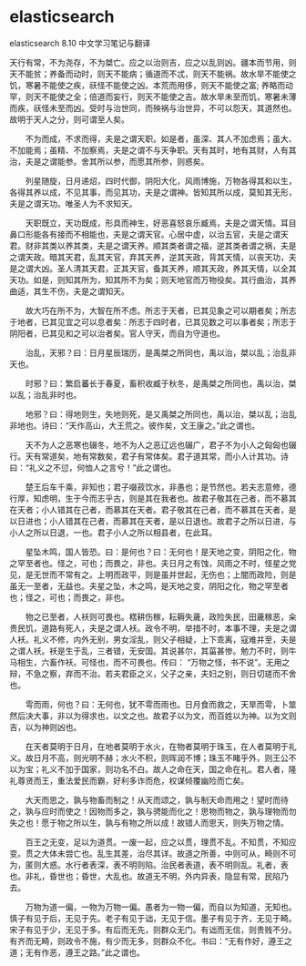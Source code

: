 # elasticsearch
elasticsearch 8.10 中文学习笔记与翻译


天行有常，不为尧存，不为桀亡。应之以治则吉，应之以乱则凶。疆本而节用，则天不能贫；养备而动时，则天不能病；循道而不忒，则天不能祸。故水旱不能使之饥，寒暑不能使之疾，祆怪不能使之凶。本荒而用侈，则天不能使之富; 养略而动罕，则天不能使之全；倍道而妄行，则天不能使之吉。故水旱未至而饥，寒暑未薄而疾，祆怪未至而凶。受时与治世同，而殃祸与治世异，不可以怨天，其道然也。故明于天人之分，则可谓至人矣。

　　不为而成，不求而得，夫是之谓天职。如是者，虽深、其人不加虑焉；虽大、不加能焉；虽精、不加察焉，夫是之谓不与天争职。天有其时，地有其财，人有其治，夫是之谓能参。舍其所以参，而愿其所参，则惑矣。

　　列星随旋，日月递炤，四时代御，阴阳大化，风雨博施，万物各得其和以生，各得其养以成，不见其事，而见其功，夫是之谓神。皆知其所以成，莫知其无形，夫是之谓天功。唯圣人为不求知天。

　　天职既立，天功既成，形具而神生，好恶喜怒哀乐臧焉，夫是之谓天情。耳目鼻口形能各有接而不相能也，夫是之谓天官。心居中虚，以治五官，夫是之谓天君。财非其类以养其类，夫是之谓天养。顺其类者谓之福，逆其类者谓之祸，夫是之谓天政。暗其天君，乱其天官，弃其天养，逆其天政，背其天情，以丧天功，夫是之谓大凶。圣人清其天君，正其天官，备其天养，顺其天政，养其天情，以全其天功。如是，则知其所为，知其所不为矣；则天地官而万物役矣。其行曲治，其养曲适，其生不伤，夫是之谓知天。

　　故大巧在所不为，大智在所不虑。所志于天者，已其见象之可以期者矣；所志于地者，已其见宜之可以息者矣：所志于四时者，已其见数之可以事者矣；所志于阴阳者，已其见和之可以治者矣。官人守天，而自为守道也。

　　治乱，天邪？曰：日月星辰瑞历，是禹桀之所同也，禹以治，桀以乱；治乱非天也。

　　时邪？曰：繁启蕃长于春夏，畜积收臧于秋冬，是禹桀之所同也，禹以治，桀以乱；治乱非时也。

　　地邪？曰：得地则生，失地则死，是又禹桀之所同也，禹以治，桀以乱；治乱非地也。诗曰：“天作高山，大王荒之。彼作矣，文王康之。”此之谓也。

　　天不为人之恶寒也辍冬，地不为人之恶辽远也辍广，君子不为小人之匈匈也辍行。天有常道矣，地有常数矣，君子有常体矣。君子道其常，而小人计其功。诗曰：“礼义之不愆，何恤人之言兮！”此之谓也。

　　楚王后车千乘，非知也；君子啜菽饮水，非愚也；是节然也。若夫志意修，德行厚，知虑明，生于今而志乎古，则是其在我者也。故君子敬其在己者，而不慕其在天者；小人错其在己者，而慕其在天者。君子敬其在己者，而不慕其在天者，是以日进也；小人错其在己者，而慕其在天者，是以日退也。故君子之所以日进，与小人之所以日退，一也。君子小人之所以相县者，在此耳。

　　星坠木鸣，国人皆恐。曰：是何也？曰：无何也！是天地之变，阴阳之化，物之罕至者也。怪之，可也；而畏之，非也。夫日月之有蚀，风雨之不时，怪星之党见，是无世而不常有之。上明而政平，则是虽并世起，无伤也；上闇而政险，则是虽无一至者，无益也。夫星之坠，木之鸣，是天地之变，阴阳之化，物之罕至者也；怪之，可也；而畏之，非也。

　　物之已至者，人袄则可畏也。楛耕伤稼，耘耨失薉，政险失民，田薉稼恶，籴贵民饥，道路有死人，夫是之谓人袄。政令不明，举措不时，本事不理，夫是之谓人袄。礼义不修，内外无别，男女淫乱，则父子相疑，上下乖离，寇难并至，夫是之谓人袄。袄是生于乱，三者错，无安国。其说甚尔，其菑甚惨。勉力不时，则牛马相生，六畜作袄。可怪也，而不可畏也。传曰： “万物之怪，书不说”。无用之辩，不急之察，弃而不治。若夫君臣之义，父子之亲，夫妇之别，则日切瑳而不舍也。

　　雩而雨，何也？曰：无何也，犹不雩而雨也。日月食而救之，天旱而雩，卜筮然后决大事，非以为得求也，以文之也。故君子以为文，而百姓以为神。以为文则吉，以为神则凶也。

　　在天者莫明于日月，在地者莫明于水火，在物者莫明于珠玉，在人者莫明于礼义。故日月不高，则光明不赫；水火不积，则晖润不博；珠玉不睹乎外，则王公不以为宝；礼义不加于国家，则功名不白。故人之命在天，国之命在礼。君人者，隆礼尊贤而王，重法爱民而霸，好利多诈而危，权谋倾覆幽险而亡矣。

　　大天而思之，孰与物畜而制之！从天而颂之，孰与制天命而用之！望时而待之，孰与应时而使之！因物而多之，孰与骋能而化之！思物而物之，孰与理物而勿失之也！愿于物之所以生，孰与有物之所以成！故错人而思天，则失万物之情。

　　百王之无变，足以为道贯。一废一起，应之以贯，理贯不乱。不知贯，不知应变。贯之大体未尝亡也。乱生其差，治尽其详。故道之所善，中则可从，畸则不可为，匿则大惑。水行者表深，表不明则陷。治民者表道，表不明则乱。礼者，表也。非礼，昏世也；昏世，大乱也。故道无不明，外内异表，隐显有常，民陷乃去。

　　万物为道一偏，一物为万物一偏。愚者为一物一偏，而自以为知道，无知也。慎子有见于后，无见于先。老子有见于诎，无见于信。墨子有见于齐，无见于畸。宋子有见于少，无见于多。有后而无先，则群众无门。有诎而无信，则贵贱不分。有齐而无畸，则政令不施，有少而无多，则群众不化。书曰：“无有作好，遵王之道；无有作恶，遵王之路。”此之谓也。